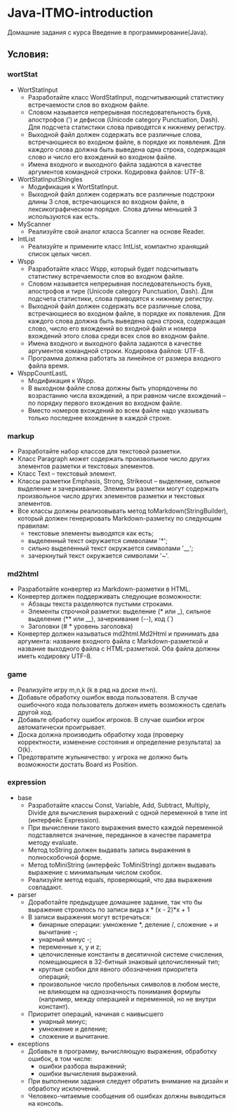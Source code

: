 # Java-ITMO-introduction
Домашние задания с курса Введение в программирование(Java).
## Условия:
### wortStat
* WortStatInput
  * Разработайте класс WordStatInput, подсчитывающий статистику встречаемости слов во входном файле.
  * Словом называется непрерывная последовательность букв, апострофов (') и дефисов (Unicode category Punctuation, Dash). Для подсчета статистики слова приводятся к нижнему регистру.
  * Выходной файл должен содержать все различные слова, встречающиеся во входном файле, в порядке их появления. Для каждого слова должна быть выведена одна строка, содержащая слово и число его вхождений во входном файле.
  * Имена входного и выходного файла задаются в качестве аргументов командной строки. Кодировка файлов: UTF-8.
* WortStatInputShingles
  * Модификация к WortStatInput.
  * Выходной файл должен содержать все различные подстроки длины 3 слов, встречающихся во входном файле, в лексикографическом порядке. Слова длины меньшей 3 используются как есть.
* MyScanner
  * Реализуйте свой аналог класса Scanner на основе Reader.
* IntList
  * Реализуйте и примените класс IntList, компактно хранящий список целых чисел.
* Wspp
  * Разработайте класс Wspp, который будет подсчитывать статистику встречаемости слов во входном файле.
  * Словом называется непрерывная последовательность букв, апострофов и тире (Unicode category Punctuation, Dash). Для подсчета статистики, слова приводятся к нижнему регистру.
  * Выходной файл должен содержать все различные слова, встречающиеся во входном файле, в порядке их появления. Для каждого слова должна быть выведена одна строка, содержащая слово, число его вхождений во входной файл и номера вхождений этого слова среди всех слов во входном файле.
  * Имена входного и выходного файла задаются в качестве аргументов командной строки. Кодировка файлов: UTF-8.
  * Программа должна работать за линейное от размера входного файла время.
* WsppCountLastL
  * Модификация к Wspp.
  * В выходном файле слова должны быть упорядочены по возрастанию числа вхождений, а при равном числе вхождений – по порядку первого вхождения во входном файле.
  * Вместо номеров вхождений во всем файле надо указывать только последнее вхождение в каждой строке.
### markup
  * Разработайте набор классов для текстовой разметки.
  * Класс Paragraph может содержать произвольное число других элементов разметки и текстовых элементов.
  * Класс Text – текстовый элемент.
  * Классы разметки Emphasis, Strong, Strikeout – выделение, сильное выделение и зачеркивание. Элементы разметки могут содержать произвольное число других элементов разметки и текстовых элементов.
  * Все классы должны реализовывать метод toMarkdown(StringBuilder), который должен генерировать Markdown-разметку по следующим правилам:
    * текстовые элементы выводятся как есть;
    * выделенный текст окружается символами '*';
    * сильно выделенный текст окружается символами '__';
    * зачеркнутый текст окружается символами '~'.
### md2html
  * Разработайте конвертер из Markdown-разметки в HTML.
  * Конвертер должен поддерживать следующие возможности:
    * Абзацы текста разделяются пустыми строками.
    * Элементы строчной разметки: выделение (* или _), сильное выделение (** или __), зачеркивание (--), код (`)
    * Заголовки (# * уровень заголовка)
  * Конвертер должен называться md2html.Md2Html и принимать два аргумента: название входного файла с Markdown-разметкой и название выходного файла c HTML-разметкой. Оба файла должны иметь кодировку UTF-8.
### game 
  * Реализуйте игру m,n,k (k в ряд на доске m×n).
  * Добавьте обработку ошибок ввода пользователя. В случае ошибочного хода пользователь должен иметь возможность сделать другой ход.
  * Добавьте обработку ошибок игроков. В случае ошибки игрок автоматически проигрывает.
  * Доска должна производить обработку хода (проверку корректности, изменение состояния и определение результата) за O(k).
  * Предотвратите жульничество: у игрока не должно быть возможности достать Board из Position.
### expression
* base
  * Разработайте классы Const, Variable, Add, Subtract, Multiply, Divide для вычисления выражений с одной переменной в типе int (интерфейс Expression).          
  * При вычислении такого выражения вместо каждой переменной подставляется значение, переданное в качестве параметра методу evaluate.
  * Метод toString должен выдавать запись выражения в полноскобочной форме.
  * Метод toMiniString (интерфейс ToMiniString) должен выдавать выражение с минимальным числом скобок.
  * Реализуйте метод equals, проверяющий, что два выражения совпадают.
* parser
  * Доработайте предыдущее домашнее задание, так что бы выражение строилось по записи вида
x * (x - 2)*x + 1
  * В записи выражения могут встречаться:
    * бинарные операции: умножение *, деление /, сложение + и вычитание -;
    * унарный минус -;
    * переменные x, y и z;
    * целочисленные константы в десятичной системе счисления, помещающиеся в 32-битный знаковый целочисленный тип;
    * круглые скобки для явного обозначения приоритета операций;
    * произвольное число пробельных символов в любом месте, не влияющем на однозначность понимания формулы (например, между операцией и переменной, но не внутри констант).
  * Приоритет операций, начиная с наивысшего
    * унарный минус;
    * умножение и деление;
    * сложение и вычитание.
* exceptions
  * Добавьте в программу, вычисляющую выражения, обработку ошибок, в том числе:
    * ошибки разбора выражений;
    * ошибки вычисления выражений.            
  * При выполнении задания следует обратить внимание на дизайн и обработку исключений.
  * Человеко-читаемые сообщения об ошибках должны выводиться на консоль.

